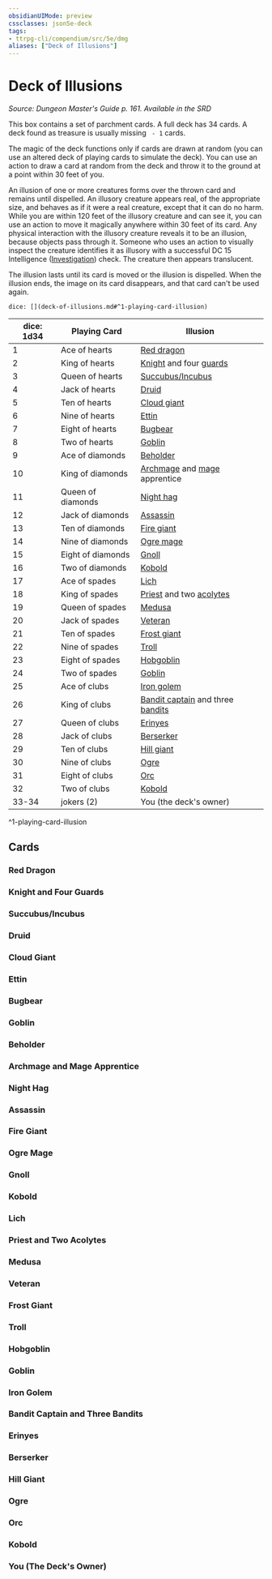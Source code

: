 ```yaml
---
obsidianUIMode: preview
cssclasses: json5e-deck
tags:
- ttrpg-cli/compendium/src/5e/dmg
aliases: ["Deck of Illusions"]
---
```

# Deck of Illusions
*Source: Dungeon Master's Guide p. 161. Available in the <span title='Systems Reference Document (5.1)'>SRD</span>*  

This box contains a set of parchment cards. A full deck has 34 cards. A deck found as treasure is usually missing ` - 1` cards.

The magic of the deck functions only if cards are drawn at random (you can use an altered deck of playing cards to simulate the deck). You can use an action to draw a card at random from the deck and throw it to the ground at a point within 30 feet of you.

An illusion of one or more creatures forms over the thrown card and remains until dispelled. An illusory creature appears real, of the appropriate size, and behaves as if it were a real creature, except that it can do no harm. While you are within 120 feet of the illusory creature and can see it, you can use an action to move it magically anywhere within 30 feet of its card. Any physical interaction with the illusory creature reveals it to be an illusion, because objects pass through it. Someone who uses an action to visually inspect the creature identifies it as illusory with a successful DC 15 Intelligence ([Investigation](Misc%20Files/CLI/rules/skills.md#Investigation)) check. The creature then appears translucent.

The illusion lasts until its card is moved or the illusion is dispelled. When the illusion ends, the image on its card disappears, and that card can't be used again.

`dice: [](deck-of-illusions.md#^1-playing-card-illusion)`

| dice: 1d34 | Playing Card | Illusion |
|------------|--------------|----------|
| 1 | Ace of hearts | [Red dragon](Misc%20Files/CLI/compendium/bestiary/dragon/adult-red-dragon.md) |
| 2 | King of hearts | [Knight](Misc%20Files/CLI/compendium/bestiary/humanoid/knight.md) and four [guards](Misc%20Files/CLI/compendium/bestiary/humanoid/guard.md) |
| 3 | Queen of hearts | [Succubus/Incubus](Misc%20Files/CLI/compendium/bestiary/fiend/succubus.md) |
| 4 | Jack of hearts | [Druid](Misc%20Files/CLI/compendium/bestiary/humanoid/druid.md) |
| 5 | Ten of hearts | [Cloud giant](Misc%20Files/CLI/compendium/bestiary/giant/cloud-giant.md) |
| 6 | Nine of hearts | [Ettin](Misc%20Files/CLI/compendium/bestiary/giant/ettin.md) |
| 7 | Eight of hearts | [Bugbear](Misc%20Files/CLI/compendium/bestiary/humanoid/bugbear.md) |
| 8 | Two of hearts | [Goblin](Misc%20Files/CLI/compendium/bestiary/humanoid/goblin.md) |
| 9 | Ace of diamonds | [Beholder](Misc%20Files/CLI/compendium/bestiary/aberration/beholder.md) |
| 10 | King of diamonds | [Archmage](Misc%20Files/CLI/compendium/bestiary/humanoid/archmage.md) and [mage](Misc%20Files/CLI/compendium/bestiary/humanoid/mage.md) apprentice |
| 11 | Queen of diamonds | [Night hag](Misc%20Files/CLI/compendium/bestiary/fiend/night-hag.md) |
| 12 | Jack of diamonds | [Assassin](Misc%20Files/CLI/compendium/bestiary/humanoid/assassin.md) |
| 13 | Ten of diamonds | [Fire giant](Misc%20Files/CLI/compendium/bestiary/giant/fire-giant.md) |
| 14 | Nine of diamonds | [Ogre mage](Misc%20Files/CLI/compendium/bestiary/giant/oni.md) |
| 15 | Eight of diamonds | [Gnoll](Misc%20Files/CLI/compendium/bestiary/humanoid/gnoll.md) |
| 16 | Two of diamonds | [Kobold](Misc%20Files/CLI/compendium/bestiary/humanoid/kobold.md) |
| 17 | Ace of spades | [Lich](Misc%20Files/CLI/compendium/bestiary/undead/lich.md) |
| 18 | King of spades | [Priest](Misc%20Files/CLI/compendium/bestiary/humanoid/priest.md) and two [acolytes](Misc%20Files/CLI/compendium/bestiary/humanoid/acolyte.md) |
| 19 | Queen of spades | [Medusa](Misc%20Files/CLI/compendium/bestiary/monstrosity/medusa.md) |
| 20 | Jack of spades | [Veteran](Misc%20Files/CLI/compendium/bestiary/humanoid/veteran.md) |
| 21 | Ten of spades | [Frost giant](Misc%20Files/CLI/compendium/bestiary/giant/frost-giant.md) |
| 22 | Nine of spades | [Troll](Misc%20Files/CLI/compendium/bestiary/giant/troll.md) |
| 23 | Eight of spades | [Hobgoblin](Misc%20Files/CLI/compendium/bestiary/humanoid/hobgoblin.md) |
| 24 | Two of spades | [Goblin](Misc%20Files/CLI/compendium/bestiary/humanoid/goblin.md) |
| 25 | Ace of clubs | [Iron golem](Misc%20Files/CLI/compendium/bestiary/construct/iron-golem.md) |
| 26 | King of clubs | [Bandit captain](Misc%20Files/CLI/compendium/bestiary/humanoid/bandit-captain.md) and three [bandits](Misc%20Files/CLI/compendium/bestiary/humanoid/bandit.md) |
| 27 | Queen of clubs | [Erinyes](Misc%20Files/CLI/compendium/bestiary/fiend/erinyes.md) |
| 28 | Jack of clubs | [Berserker](Misc%20Files/CLI/compendium/bestiary/humanoid/berserker.md) |
| 29 | Ten of clubs | [Hill giant](Misc%20Files/CLI/compendium/bestiary/giant/hill-giant.md) |
| 30 | Nine of clubs | [Ogre](Misc%20Files/CLI/compendium/bestiary/giant/ogre.md) |
| 31 | Eight of clubs | [Orc](Misc%20Files/CLI/compendium/bestiary/humanoid/orc.md) |
| 32 | Two of clubs | [Kobold](Misc%20Files/CLI/compendium/bestiary/humanoid/kobold.md) |
| 33-34 | jokers (2) | You (the deck's owner) |
^1-playing-card-illusion

## Cards

### Red Dragon


### Knight and Four Guards


### Succubus/Incubus


### Druid


### Cloud Giant


### Ettin


### Bugbear


### Goblin


### Beholder


### Archmage and Mage Apprentice


### Night Hag


### Assassin


### Fire Giant


### Ogre Mage


### Gnoll


### Kobold


### Lich


### Priest and Two Acolytes


### Medusa


### Veteran


### Frost Giant


### Troll


### Hobgoblin


### Goblin


### Iron Golem


### Bandit Captain and Three Bandits


### Erinyes


### Berserker


### Hill Giant


### Ogre


### Orc


### Kobold


### You (The Deck's Owner)